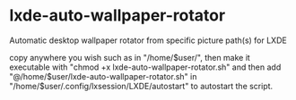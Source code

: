 # lxde-auto-wallpaper-rotator
Automatic desktop wallpaper rotator from specific picture path(s) for LXDE

copy anywhere you wish such as in "/home/$user/", then make it executable with "chmod +x lxde-auto-wallpaper-rotator.sh" and then add "@/home/$user/lxde-auto-wallpaper-rotator.sh" in "/home/$user/.config/lxsession/LXDE/autostart" to autostart the script.
